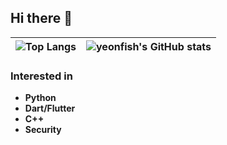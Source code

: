 ## Hi there 👋

| ![Top Langs](https://github-readme-stats-henna-three-78.vercel.app/api/top-langs/?username=bookworm-coding&layout=compact&theme=dark&hide=Makefile,Roff&size_weight=0.5&count_weight=0.5) | ![yeonfish's GitHub stats](https://github-readme-stats-henna-three-78.vercel.app/api?username=bookworm-coding&show_icons=true&theme=dark) |
| ------------- | ------------- |

### Interested in
- **Python**
- **Dart/Flutter**
- **C++**
- **Security**
